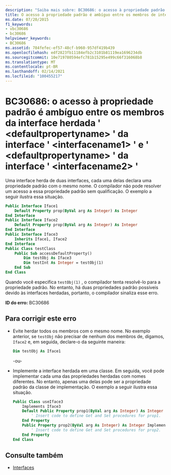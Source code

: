 ```yaml
---
description: "Saiba mais sobre: BC30686: o acesso à propriedade padrão é ambíguo entre os membros da interface herdada ' <defaultpropertyname> ' da interface ' <interfacename1> ' e ' <defaultpropertyname> ' da interface ' <interfacename2> '"
title: O acesso à propriedade padrão é ambíguo entre os membros de interface herdada '<defaultpropertyname>' da interface '<interfacename1>' e '<defaultpropertyname>' da interface '<interfacename2>'
ms.date: 07/20/2015
f1_keywords:
- vbc30686
- bc30686
helpviewer_keywords:
- BC30686
ms.assetid: 784fefec-ef57-48cf-b960-957df419b439
ms.openlocfilehash: edf2823fb11184efb2c3101b81119ea1696234db
ms.sourcegitcommit: 10e719780594efc781b15295e499c66f316068b8
ms.translationtype: MT
ms.contentlocale: pt-BR
ms.lasthandoff: 02/14/2021
ms.locfileid: "100455217"
---
```

# <a name="bc30686-default-property-access-is-ambiguous-between-the-inherited-interface-members-defaultpropertyname-of-interface-interfacename1-and-defaultpropertyname-of-interface-interfacename2"></a>BC30686: o acesso à propriedade padrão é ambíguo entre os membros da interface herdada ' \<defaultpropertyname> ' da interface ' \<interfacename1> ' e ' \<defaultpropertyname> ' da interface ' \<interfacename2> '

Uma interface herda de duas interfaces, cada uma delas declara uma propriedade padrão com o mesmo nome. O compilador não pode resolver um acesso a essa propriedade padrão sem qualificação. O exemplo a seguir ilustra essa situação.

```vb
Public Interface Iface1
    Default Property prop(ByVal arg As Integer) As Integer
End Interface
Public Interface Iface2
    Default Property prop(ByVal arg As Integer) As Integer
End Interface
Public Interface Iface3
    Inherits Iface1, Iface2
End Interface
Public Class testClass
    Public Sub accessDefaultProperty()
        Dim testObj As Iface3
        Dim testInt As Integer = testObj(1)
    End Sub
End Class
```

Quando você especifica `testObj(1)` , o compilador tenta resolvê-lo para a propriedade padrão. No entanto, há duas propriedades padrão possíveis devido às interfaces herdadas, portanto, o compilador sinaliza esse erro.

**ID do erro:** BC30686

## <a name="to-correct-this-error"></a>Para corrigir este erro

- Evite herdar todos os membros com o mesmo nome. No exemplo anterior, se `testObj` não precisar de nenhum dos membros de, digamos, `Iface2` e, em seguida, declare-o da seguinte maneira:

  ```vb
  Dim testObj As Iface1
  ```

  \-ou-

- Implemente a interface herdada em uma classe. Em seguida, você pode implementar cada uma das propriedades herdadas com nomes diferentes. No entanto, apenas uma delas pode ser a propriedade padrão da classe de implementação. O exemplo a seguir ilustra essa situação.

  ```vb
  Public Class useIface3
      Implements Iface3
      Default Public Property prop1(ByVal arg As Integer) As Integer Implements Iface1.prop
          ' Insert code to define Get and Set procedures for prop1.
      End Property
      Public Property prop2(ByVal arg As Integer) As Integer Implements Iface2.prop
          ' Insert code to define Get and Set procedures for prop2.
      End Property
  End Class
  ```

## <a name="see-also"></a>Consulte também

- [Interfaces](../../programming-guide/language-features/interfaces/index.md)
